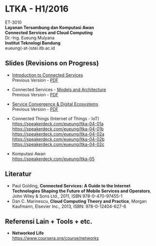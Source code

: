 LTKA - H1/2016
==============

ET-3010  
**Layanan Tersambung dan Komputasi Awan**   
**Connected Services and Cloud Computing**  
Dr.-Ing. Eueung Mulyana  
**Institut Teknologi Bandung**  
eueung(-at-)stei.itb.ac.id

Slides (Revisions on Progress)
--------------
- [Introduction to Connected Services](https://speakerdeck.com/eueung/introduction-to-connected-services)  
  Previous Version - [PDF](https://speakerdeck.com/eueung/ltka-01)   

- Connected Services - [Models and Architecture](https://speakerdeck.com/eueung/connected-services-models-and-architecture)    
  Previous Version - [PDF](https://speakerdeck.com/eueung/ltka-02)

- [Service Convergence & Digital Ecosystems](...)   
  Previous Version - [PDF](https://speakerdeck.com/eueung/ltka-03)

- Connected Things (Internet of Things - IoT)  
  https://speakerdeck.com/eueung/ltka-04-01a  
  https://speakerdeck.com/eueung/ltka-04-01b  
  https://speakerdeck.com/eueung/ltka-04-02a  
  https://speakerdeck.com/eueung/ltka-04-02b  
  https://speakerdeck.com/eueung/ltka-04-02c  

- Komputasi Awan   
  https://speakerdeck.com/eueung/ltka-05   

Literatur
--------------
- Paul Golding, **Connected Services: A Guide to the Internet Technologies Shaping the Future of Mobile Services and Operators**, John Wiley & Sons Ltd., 2011, ISBN 978-0-470-97455-1
- Dan C. Marinescu, **Cloud Computing Theory and Practice**, Morgan Kaufmann, Elsevier Inc., 2013, ISBN: 978-0-12404-627-6

Referensi Lain + Tools + etc.
--------------
- **Networked Life**  
  https://www.coursera.org/course/networks  
  


